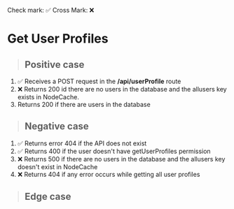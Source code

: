 Check mark: ✅
Cross Mark: ❌

# Get User Profiles

> ## Positive case

1. ✅ Receives a POST request in the **/api/userProfile** route
2. ❌ Returns 200 id there are no users in the database and the allusers key exists in NodeCache.
3. Returns 200 if there are users in the database

> ## Negative case

1. ✅ Returns error 404 if the API does not exist
2. ✅ Returns 400 if the user doesn't have
   getUserProfiles permission
3. ❌ Returns 500 if there are no users in the database and the allusers key doesn't exist in NodeCache
4. ❌ Returns 404 if any error occurs while getting all user profiles

> ## Edge case
